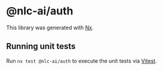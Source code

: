 # @nlc-ai/auth

This library was generated with [Nx](https://nx.dev).

## Running unit tests

Run `nx test @nlc-ai/auth` to execute the unit tests via [Vitest](https://vitest.dev/).
